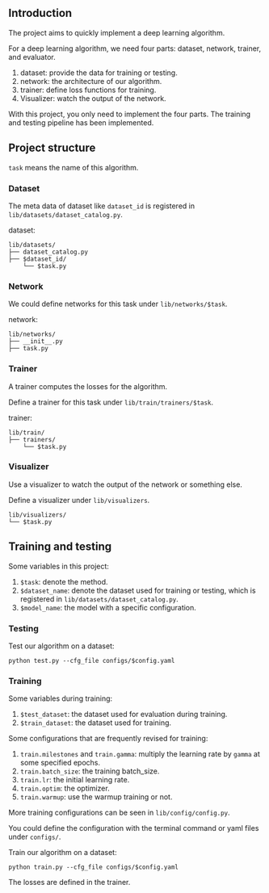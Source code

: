 ## Introduction

The project aims to quickly implement a deep learning algorithm.

For a deep learning algorithm, we need four parts: dataset, network, trainer, and evaluator. 
1. dataset: provide the data for training or testing.
2. network: the architecture of our algorithm.
3. trainer: define loss functions for training.
4. Visualizer: watch the output of the network.

With this project, you only need to implement the four parts. The training and testing pipeline has been implemented.

## Project structure

`task` means the name of this algorithm.

### Dataset

The meta data of dataset like `dataset_id` is registered in `lib/datasets/dataset_catalog.py`.

dataset:
```
lib/datasets/
├── dataset_catalog.py
├── $dataset_id/
    └── $task.py
```

### Network

We could define networks for this task under `lib/networks/$task`.

network:
```
lib/networks/
├── __init__.py
├── task.py
```

### Trainer

A trainer computes the losses for the algorithm.

Define a trainer for this task under `lib/train/trainers/$task`.

trainer:
```
lib/train/
├── trainers/
    └── $task.py
```

### Visualizer

Use a visualizer to watch the output of the network or something else.

Define a visualizer under `lib/visualizers`.

```
lib/visualizers/
└── $task.py
```

## Training and testing

Some variables in this project:
1. `$task`: denote the method.
2. `$dataset_name`: denote the dataset used for training or testing, which is registered in `lib/datasets/dataset_catalog.py`.
3. `$model_name`: the model with a specific configuration.

### Testing

Test our algorithm on a dataset: 
```
python test.py --cfg_file configs/$config.yaml
```

### Training

Some variables during training:
1. `$test_dataset`: the dataset used for evaluation during training.
2. `$train_dataset`: the dataset used for training.

Some configurations that are frequently revised for training:
1. `train.milestones` and `train.gamma`: multiply the learning rate by `gamma` at some specified epochs.
2. `train.batch_size`: the training batch_size.
3. `train.lr`: the initial learning rate.
4. `train.optim`: the optimizer.
5. `train.warmup`: use the warmup training or not.

More training configurations can be seen in `lib/config/config.py`.

You could define the configuration with the terminal command or yaml files under `configs/`.

Train our algorithm on a dataset: 
```
python train.py --cfg_file configs/$config.yaml
```

The losses are defined in the trainer.
